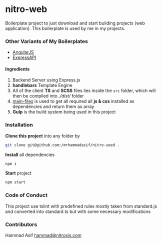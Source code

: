 # nitro-web

Boilerplate project to just download and start building projects (web application). This boilerplate is used by me in my projects.

### Other Variants of My Boilerplates

- [AngularJS](https://github.com/mrhammadasif/nitro-web-ng)
- [ExpressAPI](https://github.com/mrhammadasif/nitro-express-api)

#### Ingredients

1. Backend Server using Express.js
2. **handlebars** Template Engine
3. All of the client **TS** and **SCSS** files lies inside the `src` folder, which will then be compiled into *./dist/* folder
4. [main-files](https://github.com/mrhammadasif/main-files) is used to get all required all **js & css** installed as dependencies and return them as array
5. **Gulp** is the build system being used in this project

### Installation
**Clone this project** into any folder by
```sh
git clone git@github.com:/mrhammadasif/nitro-seed .
```
**Install** all dependencies

```sh
npm i
```

**Start** project

```sh
npm start
```

### Code of Conduct

This project use tslint with predefined rules mostly taken from standard.js and converted into standard.ts but with some necessary modifications

### Contributors

Hammad Asif <hammad@nitroxis.com>